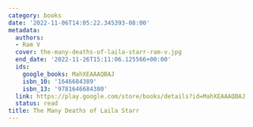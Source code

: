 ```yaml
---
category: books
date: '2022-11-06T14:05:22.345393-08:00'
metadata:
  authors:
  - Ram V
  cover: the-many-deaths-of-laila-starr-ram-v.jpg
  end_date: '2022-11-26T15:11:06.125566+00:00'
  ids:
    google_books: MahXEAAAQBAJ
    isbn_10: '1646684389'
    isbn_13: '9781646684380'
  link: https://play.google.com/store/books/details?id=MahXEAAAQBAJ
  status: read
title: The Many Deaths of Laila Starr
---
```

